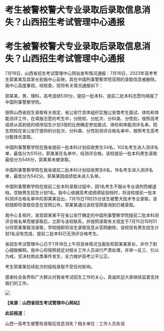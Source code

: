 # 考生被警校警犬专业录取后录取信息消失？山西招生考试管理中心通报

# 考生被警校警犬专业录取后录取信息消失？山西招生考试管理中心通报

7月19日，山西省招生考试管理中心网站发布情况通报：7月16日，2023年高考考生郭某某及其家长到我中心反映，其在中国刑事警察学院官网的录取信息被删除。我中心高度重视，经核查，现将有关情况通报如下：

郭某某，男，理科，高考成绩539分，提前一批本科、提前二批本科志愿均填报了中国刑事警察学院。

按照山西省招生录取有关规定，省公安厅具体组织实施公安类考生面试、体检和体能测评工作，在填报志愿的考生中，分院校、分批次、分科类、分性别，按照高考成绩从高到低的顺序招生计划3倍的比例确定参加面试、体检和体能测评名单。招生院校在省公安厅提供的分批次、分科类、分性别测评合格名单中，按照考生高考分数择优录取。

中国刑事警察学院在我省提前一批本科计划招收男生34名，102名考生进入测评名单，最低分为515分。郭某某在名单中，经测评合格。该校提前一批本科男生录取最低分为546分，郭某某未被录取。

中国刑事警察学院在我省提前二批本科计划招收男生6名，18名考生进入测评名单，最低分为542分。郭某某因成绩低未进入名单。

中国刑事警察学院在提前二批本科录取过程中，因1名考生不服从专业调剂而被退档，空缺男生招生计划1名。我中心依据高考成绩顺延投档时，将该校提前一批本科测评合格名单中的郭某某投出，7月15日11时25分该生被警犬技术专业录取，该校随即将录取信息在官网公布，郭某某通过该校官网查询到已被录取。

我中心复核时，发现郭某某不在省公安厅确定的中国刑事警察学院提前二批本科测评合格名单而被录取后，立即与该校联系，并按照录取有关规定于7月15日15时51分将郭某某取消录取，学校随即将该生录取信息从官网删除。该校现有男生招生计划1名没有完成，提前二批本科已无测评合格考生。

省招生考试管理中心已于7月18日上午将具体情况当面告知郭某某家长，并作了耐心细致解释。我中心将按照规定对相关工作人员进行严肃处理，并举一反三、引以为戒，坚决杜绝此类事件发生，全力维护高考公平公正。

考生郭某某后续批次的投档录取不受任何影响。

感谢社会各界和广大群众对我省考试招生工作的关心，真诚欢迎大家继续监督支持我们的工作。

![](https://inews.gtimg.com/om_bt/Owencsg6xInz5FeTLRmJbR_uFycSMebuj1ciUTSLeEvogAA/1000)

**【来源：山西省招生考试管理中心网站】**

**此前报道：**

山西一高考生被警校录取后信息消失？相关单位：工作人员失误


